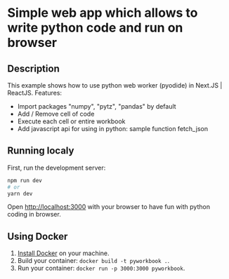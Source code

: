 # Simple web app which allows to write python code and run on browser

## Description
This example shows how to use python web worker (pyodide) in Next.JS | ReactJS.
Features:
- Import packages "numpy", "pytz", "pandas" by default
- Add / Remove cell of code
- Execute each cell or entire workbook
- Add javascript api for using in python: sample function fetch_json
## Running localy
First, run the development server:

```bash
npm run dev
# or
yarn dev
```
Open [http://localhost:3000](http://localhost:3000) with your browser to have fun with python coding in browser.

## Using Docker

1. [Install Docker](https://docs.docker.com/get-docker/) on your machine.
2. Build your container: `docker build -t pyworkbook .`.
3. Run your container: `docker run -p 3000:3000 pyworkbook`.